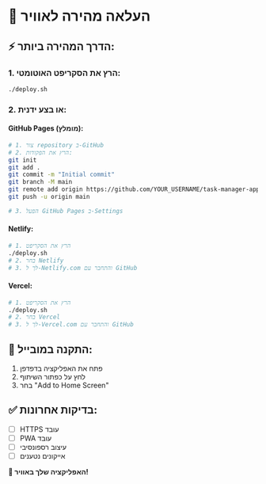 # 🚀 העלאה מהירה לאוויר

## ⚡ הדרך המהירה ביותר:

### 1. הרץ את הסקריפט האוטומטי:
```bash
./deploy.sh
```

### 2. או בצע ידנית:

#### GitHub Pages (מומלץ):
```bash
# 1. צור repository ב-GitHub
# 2. הרץ את הפקודות:
git init
git add .
git commit -m "Initial commit"
git branch -M main
git remote add origin https://github.com/YOUR_USERNAME/task-manager-app.git
git push -u origin main

# 3. הפעל GitHub Pages ב-Settings
```

#### Netlify:
```bash
# 1. הרץ את הסקריפט
./deploy.sh
# 2. בחר Netlify
# 3. לך ל-Netlify.com והתחבר עם GitHub
```

#### Vercel:
```bash
# 1. הרץ את הסקריפט
./deploy.sh
# 2. בחר Vercel
# 3. לך ל-Vercel.com והתחבר עם GitHub
```

## 📱 התקנה במובייל:
1. פתח את האפליקציה בדפדפן
2. לחץ על כפתור השיתוף
3. בחר "Add to Home Screen"

## ✅ בדיקות אחרונות:
- [ ] HTTPS עובד
- [ ] PWA עובד
- [ ] עיצוב רספונסיבי
- [ ] אייקונים נטענים

**🎉 האפליקציה שלך באוויר!** 